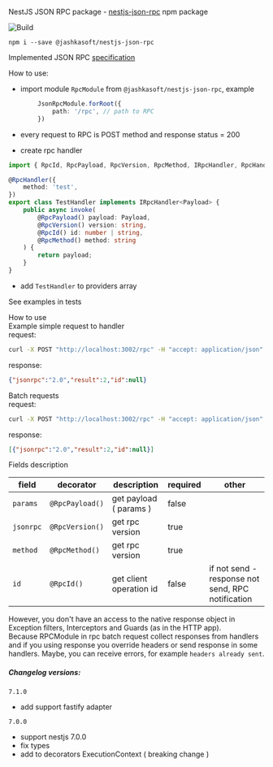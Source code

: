 NestJS JSON RPC package - [nestjs-json-rpc](https://www.npmjs.com/package/@jashkasoft/nestjs-json-rpc) npm package

![Build](https://github.com/Insidexa/nestjs-rpc/workflows/Build/badge.svg)

`npm i --save @jashkasoft/nestjs-json-rpc`

Implemented JSON RPC [specification](https://www.jsonrpc.org/specification)

How to use:
 - import module `RpcModule` from `@jashkasoft/nestjs-json-rpc`, example  
```typescript
        JsonRpcModule.forRoot({
            path: '/rpc', // path to RPC
        })
```
 
 - every request to RPC is POST method and response status = 200
 
 - create rpc handler  
```typescript
import { RpcId, RpcPayload, RpcVersion, RpcMethod, IRpcHandler, RpcHandler } from '@jashkasoft/nestjs-json-rpc';

@RpcHandler({
    method: 'test',
})
export class TestHandler implements IRpcHandler<Payload> {
    public async invoke(
        @RpcPayload() payload: Payload,
        @RpcVersion() version: string,
        @RpcId() id: number | string,
        @RpcMethod() method: string
    ) {
        return payload;
    }
}
```

 - add `TestHandler` to providers array  


See examples in tests

How to use  
Example simple request to handler  
request:
```bash
curl -X POST "http://localhost:3002/rpc" -H "accept: application/json" -H "Content-Type: application/json" -d '{"jsonrpc": "2.0", "method": "example", "params": 2}'
```  

response:  
```json
{"jsonrpc":"2.0","result":2,"id":null}
```

Batch requests  
request:  
```bash
curl -X POST "http://localhost:3002/rpc" -H "accept: application/json" -H "Content-Type: application/json" -d '[{"jsonrpc": "2.0", "method": "example", "params": 2}, { "jsonrpc": "2.0", "method": "test" }]'
```  
response:  
```json
[{"jsonrpc":"2.0","result":2,"id":null}]
```

 
 
Fields description

| field |  decorator |  description | required  | other  |
|---|---|---|---|---|
| `params` | `@RpcPayload()`  |  get payload ( params ) | false  |   | 
| `jsonrpc` | `@RpcVersion()` | get rpc version  | true  |   |   |
| `method` | `@RpcMethod()` | get rpc version  | true  |   |   |
| `id` | `@RpcId()`  | get client operation id  | false  | if not send - response not send, RPC notification  |


However, you don't have an access to the native response object in
Exception filters, Interceptors and Guards (as in the HTTP app).  
Because RPCModule in rpc batch request collect responses from handlers
and if you using response you override headers or send response in some handlers.
Maybe, you can receive errors, for example `headers already sent`.  


##### Changelog versions:  

`7.1.0`
 - add support fastify adapter

`7.0.0`
 - support nestjs 7.0.0
 - fix types
 - add to decorators ExecutionContext ( breaking change )
